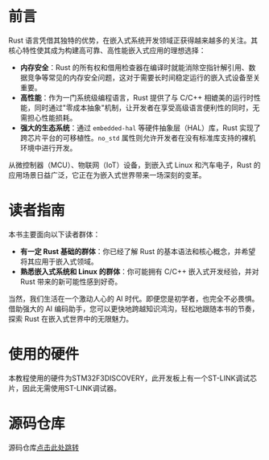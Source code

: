 # 前言

Rust 语言凭借其独特的优势，在嵌入式系统开发领域正获得越来越多的关注。其核心特性使其成为构建高可靠、高性能嵌入式应用的理想选择：

*   **内存安全**：Rust 的所有权和借用检查器在编译时就能消除空指针解引用、数据竞争等常见的内存安全问题，这对于需要长时间稳定运行的嵌入式设备至关重要。
*   **高性能**：作为一门系统级编程语言，Rust 提供了与 C/C++ 相媲美的运行时性能，同时通过"零成本抽象"机制，让开发者在享受高级语言便利性的同时，无需担心性能损耗。
*   **强大的生态系统**：通过 `embedded-hal` 等硬件抽象层（HAL）库，Rust 实现了跨芯片平台的可移植性。`no_std` 属性则允许开发者在没有标准库支持的裸机环境中进行开发。

从微控制器（MCU）、物联网（IoT）设备，到嵌入式 Linux 和汽车电子，Rust 的应用场景日益广泛，它正在为嵌入式世界带来一场深刻的变革。

# 读者指南

本书主要面向以下读者群体：

*   **有一定 Rust 基础的群体**：你已经了解 Rust 的基本语法和核心概念，并希望将其应用于嵌入式领域。
*   **熟悉嵌入式系统和 Linux 的群体**：你可能拥有 C/C++ 嵌入式开发经验，并对 Rust 带来的新可能性感到好奇。

当然，我们生活在一个激动人心的 AI 时代。即便您是初学者，也完全不必畏惧。借助强大的 AI 编码助手，您可以更快地跨越知识鸿沟，轻松地跟随本书的节奏，探索 Rust 在嵌入式世界中的无限魅力。

# 使用的硬件

本教程使用的硬件为STM32F3DISCOVERY，此开发板上有一个ST-LINK调试芯片，因此无需使用ST-LINK调试器。

# 源码仓库

源码仓库[点击此处跳转](https://github.com/rust-embedded-example/stm32f3discovery)
